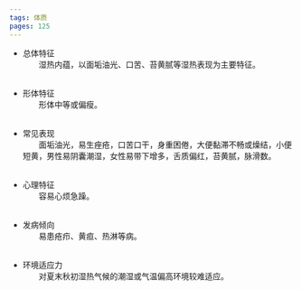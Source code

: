 ```yaml
---
tags: 体质
pages: 125
---
```

+ 总体特征<br>
	&emsp;&emsp;湿热内蕴，以面垢油光、口苦、苔黄腻等湿热表现为主要特征。<br></br>
	
+ 形体特征<br>
	&emsp;&emsp;形体中等或偏瘦。<br></br>
	
+ 常见表现<br>
	&emsp;&emsp;面垢油光，易生痤疮，口苦口干，身重困倦，大便黏滞不畅或燥结，小便短黄，男性易阴囊潮湿，女性易带下增多，舌质偏红，苔黄腻，脉滑数。<br></br>
	
+ 心理特征<br>
	&emsp;&emsp;容易心烦急躁。<br></br>
	
+ 发病倾向<br>
	&emsp;&emsp;易患疮疖、黄疸、热淋等病。<br></br>
	
+ 环境适应力<br>
	&emsp;&emsp;对夏末秋初湿热气候的潮湿或气温偏高环境较难适应。